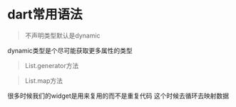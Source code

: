 # dart常用语法

> 不声明类型默认是dynamic

dynamic类型是个尽可能获取更多属性的类型

> List.generator方法

> List.map方法

很多时候我们的widget是用来复用的而不是重复代码 这个时候去循环去映射数据

